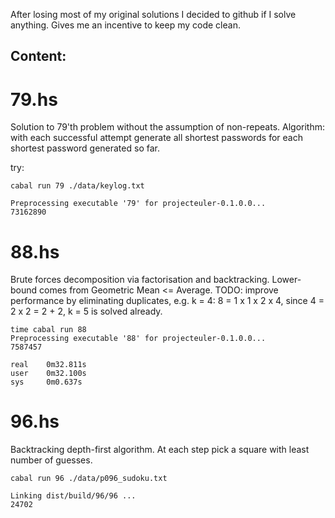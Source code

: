 After losing most of my original solutions I decided to github if I solve
anything. Gives me an incentive to keep my code clean.

## Content:
# 79.hs
Solution to 79'th problem without the assumption of non-repeats.
Algorithm: with each successful attempt generate all shortest passwords for
each shortest password generated so far.

try:
```shell
cabal run 79 ./data/keylog.txt

Preprocessing executable '79' for projecteuler-0.1.0.0...
73162890
```

# 88.hs

Brute forces decomposition via factorisation and backtracking. Lower-bound
comes from Geometric Mean <= Average. TODO: improve performance by
eliminating duplicates, e.g.
k = 4: 8 = 1 x 1 x 2 x 4, since 4 = 2 x 2 = 2 + 2, k = 5 is solved already.

```shell
time cabal run 88
Preprocessing executable '88' for projecteuler-0.1.0.0...
7587457

real    0m32.811s
user    0m32.100s
sys     0m0.637s
```

# 96.hs

Backtracking depth-first algorithm. At each step pick a square with least
number of guesses.

```shell
cabal run 96 ./data/p096_sudoku.txt

Linking dist/build/96/96 ...
24702
```

